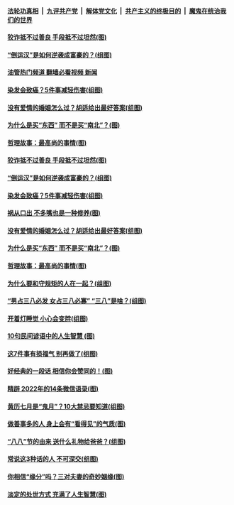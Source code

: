 ####  [法轮功真相](../../../../basic/blob/master/README.md?t=08140701) &nbsp;|&nbsp; [九评共产党](../../../../9ping.md/blob/master/README.md?t=08140701) &nbsp;|&nbsp; [解体党文化](../../../../jtdwh.md/blob/master/README.md?t=08140701)  &nbsp;|&nbsp; [共产主义的终极目的](../../../../gczydzjmd.md/blob/master/README.md?t=08140701) &nbsp;|&nbsp; [魔鬼在统治我们的世界](../../../../mgztzwmdsj.md/blob/master/README.md?t=08140701) 

#### [狡诈抵不过善良&nbsp;手段抵不过坦然(图)](../pages/p8/1013930.md?t=08140701) 

#### [“倒运汉”是如何逆袭成富豪的？(组图)](../pages/p8/1014029.md?t=08140701) 

#### [油管热门频道 翻墙必看视频 新闻](http://45.76.130.85:81/youtube.html?08140701)

#### [染发会致癌？5件事减轻伤害(组图)](../pages/p8/1013774.md?t=08140701) 

#### [没有爱情的婚姻怎么过？胡适给出最好答案(组图)](../pages/p8/1012711.md?t=08140701) 

#### [为什么是买“东西” 而不是买“南北”？(图)](../pages/p8/1013929.md?t=08140701) 

#### [哲理故事：最高尚的事情(图)](../pages/p8/1014072.md?t=08140701) 

#### [狡诈抵不过善良&nbsp;手段抵不过坦然(图)](../pages/p8/1013930.md?t=08140701) 

#### [“倒运汉”是如何逆袭成富豪的？(组图)](../pages/p8/1014029.md?t=08140701) 

#### [染发会致癌？5件事减轻伤害(组图)](../pages/p8/1013774.md?t=08140701) 

#### [祸从口出 不多嘴也是一种修养(图)](../pages/p8/1013934.md?t=08140701) 

#### [没有爱情的婚姻怎么过？胡适给出最好答案(组图)](../pages/p8/1012711.md?t=08140701) 

#### [为什么是买“东西” 而不是买“南北”？(图)](../pages/p8/1013929.md?t=08140701) 

#### [哲理故事：最高尚的事情(图)](../pages/p8/1014072.md?t=08140701) 

#### [为什么要和守规矩的人在一起？(组图)](../pages/p8/1013728.md?t=08140701) 

#### [“男占三八必发 女占三八必寡” “三八”是啥？(组图)](../pages/p8/1013530.md?t=08140701) 

#### [开着灯睡觉 小心会变胖(组图)](../pages/p8/1013730.md?t=08140701) 

#### [10句民间谚语中的人生智慧 (图)](../pages/p8/1013851.md?t=08140701) 

#### [这7件事有损福气 别再做了(组图)](../pages/p8/1011063.md?t=08140701) 

#### [好经典的一段话 相信你会赞同的！(图)](../pages/p8/1013806.md?t=08140701) 

#### [精辟 2022年的14条微信语录(图)](../pages/p8/1013540.md?t=08140701) 

#### [黄历七月是“鬼月”？10大禁忌要知道(组图)](../pages/p8/1012473.md?t=08140701) 

#### [做善事多的人 身上会有“看得见”的气质(图)](../pages/p8/1013546.md?t=08140701) 

#### [“八八”节的由来 送什么礼物给爸爸？(组图)](../pages/p8/1013729.md?t=08140701) 

#### [常说这3种话的人 不可深交(组图)](../pages/p8/1012805.md?t=08140701) 

#### [你相信“缘分”吗？三对夫妻的奇妙姻缘(图)](../pages/p8/1013697.md?t=08140701) 

#### [淡定的处世方式 充满了人生智慧(图)](../pages/p8/1013374.md?t=08140701) 

<img src='http://gfw-breaker.win/goodnews/indexes/p8.md' width='0px' height='0px'/>
